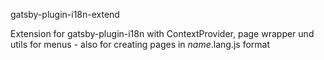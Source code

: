 gatsby-plugin-i18n-extend

Extension for gatsby-plugin-i18n with ContextProvider, page wrapper und utils for menus - also for creating pages in $name.$lang.js format
